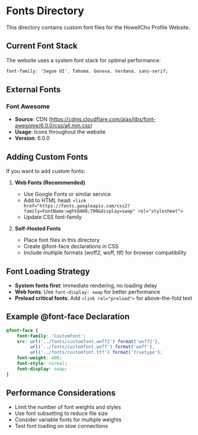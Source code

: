 # Fonts Directory

This directory contains custom font files for the HowellCho Profile Website.

## Current Font Stack

The website uses a system font stack for optimal performance:
```css
font-family: 'Segoe UI', Tahoma, Geneva, Verdana, sans-serif;
```

## External Fonts

### Font Awesome
- **Source**: CDN (https://cdnjs.cloudflare.com/ajax/libs/font-awesome/6.0.0/css/all.min.css)
- **Usage**: Icons throughout the website
- **Version**: 6.0.0

## Adding Custom Fonts

If you want to add custom fonts:

1. **Web Fonts (Recommended)**
   - Use Google Fonts or similar service
   - Add to HTML head: `<link href="https://fonts.googleapis.com/css2?family=FontName:wght@400;700&display=swap" rel="stylesheet">`
   - Update CSS font-family

2. **Self-Hosted Fonts**
   - Place font files in this directory
   - Create @font-face declarations in CSS
   - Include multiple formats (woff2, woff, ttf) for browser compatibility

## Font Loading Strategy

- **System fonts first**: Immediate rendering, no loading delay
- **Web fonts**: Use `font-display: swap` for better performance
- **Preload critical fonts**: Add `<link rel="preload">` for above-the-fold text

## Example @font-face Declaration

```css
@font-face {
    font-family: 'CustomFont';
    src: url('../fonts/customfont.woff2') format('woff2'),
         url('../fonts/customfont.woff') format('woff'),
         url('../fonts/customfont.ttf') format('truetype');
    font-weight: 400;
    font-style: normal;
    font-display: swap;
}
```

## Performance Considerations

- Limit the number of font weights and styles
- Use font subsetting to reduce file size
- Consider variable fonts for multiple weights
- Test font loading on slow connections
